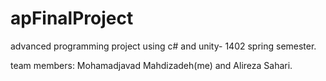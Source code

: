 # apFinalProject
 advanced programming project using c# and unity- 1402 spring semester.
 
 team members: Mohamadjavad Mahdizadeh(me) and Alireza Sahari.
